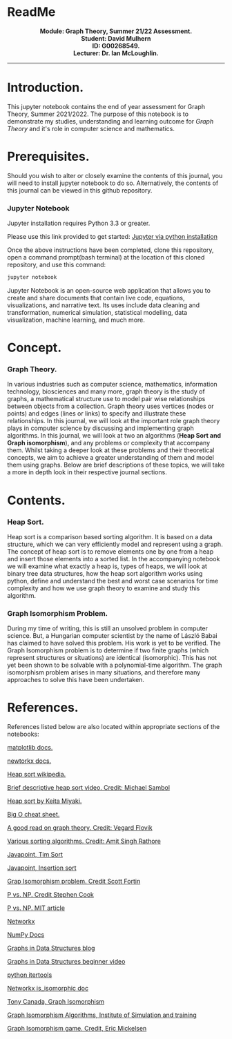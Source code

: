 <h1>ReadMe</h1>

<center>
    <b>Module: Graph Theory, Summer 21/22 Assessment.</b>
    <br>
    <b>Student: David Mulhern</b>
    <br>
    <b>ID: G00268549.</b>
    <br>
    <b>Lecturer: Dr. Ian McLoughlin.</b>
</center>

***

# Introduction.

This jupyter notebook contains the end of year assessment for Graph Theory,  Summer 2021/2022.
The purpose of this notebook is to demonstrate my studies, understanding and learning outcome for <i>Graph Theory</i> and it's role in computer science and mathematics.

# Prerequisites.

Should you wish to alter or closely examine the contents of this journal, you will need to install jupyter notebook to do so. Alternatively, the contents of this journal can be viewed in this github repository.

### Jupyter Notebook

Jupyter installation requires Python 3.3 or greater.

Please use this link provided to get started: [Jupyter via python installation](https://test-jupyter.readthedocs.io/en/rtd-theme/install.html#:~:text=Prerequisite%3A%20Jupyter%20installation%20requires%20Python,package%20manager%2C%20or%20using%20Anaconda.)

Once the above instructions have been completed, clone this repository, open a command prompt(bash terminal) at the location of this cloned repository, and use this command:

```bash
jupyter notebook
```

Jupyter Notebook is an open-source web application that allows you to create and share documents that contain live code, equations, visualizations, and narrative text. Its uses include data cleaning and transformation, numerical simulation, statistical modelling, data visualization, machine learning, and much more.

# Concept.


### Graph Theory.

In various industries such as computer science, mathematics, information technology, biosciences and many more, graph theory is the study of graphs, a mathematical structure use to model pair wise relationships between objects from a collection. Graph theory uses vertices (nodes or points) and edges (lines or links) to specify and illustrate these relationships. In this journal, we will look at the important role graph theory plays in computer science by discussing and implementing graph algorithms. 
In this journal, we will look at two an algorithms (<b>Heap Sort and Graph isomorphism</b>), and any problems or complexity that accompany them. Whilst taking a deeper look at these problems and their theoretical concepts, we aim to achieve a greater understanding of them and model them using graphs. Below are brief descriptions of these topics, we will take a more in depth look in their respective journal sections.


# Contents.


### Heap Sort.

Heap sort is a comparison based sorting algorithm. It is based on a data structure, which we can very efficiently model and represent using a graph. The concept of heap sort is to remove elements one by one from a heap and insert those elements into a sorted list. In the accompanying notebook we will examine what exactly a heap is, types of heaps, we will look at binary tree data structures, how the heap sort algorithm works using python, define and understand the best and worst case scenarios for time complexity and how we use graph theory to examine and study this algorithm.


### Graph Isomorphism Problem.

During my time of writing, this is still an unsolved problem in computer science. But, a Hungarian computer scientist by the name of László Babai has claimed to have solved this problem. His work is yet to be verified. The Graph Isomorphism problem is to determine if two finite graphs (which represent structures or situations) are identical (isomorphic). This has not yet been shown to be solvable with a polynomial-time algorithm. The graph isomorphism problem arises in many situations, and therefore many approaches to solve this have been undertaken.


# References.

References listed below are also located within appropriate sections of the notebooks:

[matplotlib docs.](https://matplotlib.org/3.5.0/api/_as_gen/matplotlib.pyplot.html)

[newtorkx docs.](https://networkx.org/)

[Heap sort wikipedia.](https://en.wikipedia.org/wiki/Heapsort)

[Brief descriptive heap sort video. Credit: Michael Sambol](https://www.youtube.com/watch?v=2DmK_H7IdTo)

[Heap sort by Keita Miyaki.](https://towardsdatascience.com/basic-algorithms-heapsort-31d64d6919a1)

[Big O cheat sheet.](https://www.bigocheatsheet.com/)

[A good read on graph theory. Credit: Vegard Flovik](https://towardsdatascience.com/what-is-graph-theory-and-why-should-you-care-28d6a715a5c2)

[Various sorting algorithms. Credit: Amit Singh Rathore](https://towardsdatascience.com/sorting-algorithms-with-python-4ec7081d78a1)

[Javapoint, Tim Sort](https://www.javatpoint.com/tim-sort)

[Javapoint, Insertion sort](https://www.javatpoint.com/insertion-sort)

[Grap Isomorphism problem. Credit Scott Fortin](https://era.library.ualberta.ca/items/f8153faa-71bf-4b64-9eb4-f0c6d3b529dd?fbclid=IwAR1wlefGVtcmG12nM17jZDVWQBdtpfgBJUaMYGHXEei9CtOxnsL9aEIJMjA)

[P vs. NP. Credit Stephen Cook](http://citeseerx.ist.psu.edu/viewdoc/download?doi=10.1.1.185.1255&rep=rep1&type=pdf&fbclid=IwAR1wlefGVtcmG12nM17jZDVWQBdtpfgBJUaMYGHXEei9CtOxnsL9aEIJMjA#page=82)

[P vs. NP. MIT article](https://news.mit.edu/2009/explainer-pnp)

[Networkx](https://networkx.org/documentation/stable/index.html)

[NumPy Docs](https://numpy.org/doc/)

[Graphs in Data Structures blog](https://www.mygreatlearning.com/blog/representing-graphs-in-data-structures/)

[Graphs in Data Structures beginner video](https://www.youtube.com/watch?v=bvWVs0tJUOY)

[python itertools](https://docs.python.org/3/library/itertools.html)

[Networkx is_isomorphic doc](https://networkx.org/documentation/stable/_modules/networkx/algorithms/isomorphism/isomorph.html?#is_isomorphic)

[Tony Canada, Graph Isomorphism](https://tonicanada.medium.com/brute-force-code-for-isomorphisms-1241ef180570)

[Graph Isomorphism Algorithms, Institute of Simulation and training](https://stars.library.ucf.edu/cgi/viewcontent.cgi?article=1105&context=istlibrary&httpsredir=1&referer=&fbclid=IwAR0fYiskb6WnVkjzdMaUMFzMU6LO_1k3LLX1PvukXMHQht9ZxCmhqtEuvKc)

[Graph Isomorphism game. Credit, Eric Mickelsen](https://github.ericmickelsen.com/)
